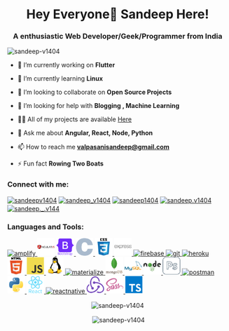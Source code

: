 <h1 align="center">Hey Everyone👋 Sandeep Here!</h1>
<h3 align="center">A enthusiastic Web Developer/Geek/Programmer from India</h3>

<p align="left"> <img src="https://komarev.com/ghpvc/?username=sandeep-v1404&label=Profile%20views&color=0e75b6&style=plastic" alt="sandeep-v1404" /> </p>

- 🔭 I’m currently working on **Flutter**

- 🌱 I’m currently learning **Linux**

- 👯 I’m looking to collaborate on **Open Source Projects**

- 🤝 I’m looking for help with **Blogging , Machine Learning**

- 👨‍💻 All of my projects are available [Here](https://sandeep-v1404.github.io/portfolio_bootstrap/)

- 💬 Ask me about **Angular, React, Node, Python**

- 📫 How to reach me **valpasanisandeep@gmail.com**

- ⚡ Fun fact **Rowing Two Boats**

<h3 align="left">Connect with me:</h3>
<p align="left">
<a href="https://dev.to/sandeepv1404" target="blank"><img align="center" src="https://cdn.jsdelivr.net/npm/simple-icons@3.0.1/icons/dev-dot-to.svg" alt="sandeepv1404" height="30" width="40" /></a>
<a href="https://twitter.com/sandeep_v1404" target="blank"><img align="center" src="https://cdn.jsdelivr.net/npm/simple-icons@3.0.1/icons/twitter.svg" alt="sandeep_v1404" height="30" width="40" /></a>
<a href="https://linkedin.com/in/sandeep1404" target="blank"><img align="center" src="https://cdn.jsdelivr.net/npm/simple-icons@3.0.1/icons/linkedin.svg" alt="sandeep1404" height="30" width="40" /></a>
<a href="https://fb.com/sandeep.v1404" target="blank"><img align="center" src="https://cdn.jsdelivr.net/npm/simple-icons@3.0.1/icons/facebook.svg" alt="sandeep.v1404" height="30" width="40" /></a>
<a href="https://instagram.com/sandeep._.v144" target="blank"><img align="center" src="https://cdn.jsdelivr.net/npm/simple-icons@3.0.1/icons/instagram.svg" alt="sandeep._.v144" height="30" width="40" /></a>
</p>

<h3 align="left">Languages and Tools:</h3>
<p align="left"> <a href="https://aws.amazon.com/amplify/" target="_blank"> <img src="https://docs.amplify.aws/assets/logo-dark.svg" alt="amplify" width="40" height="40"/> </a> <a href="https://angular.io" target="_blank"> <img src="https://raw.githubusercontent.com/devicons/devicon/master/icons/angularjs/angularjs-original-wordmark.svg" alt="angularjs" width="40" height="40"/> </a> <a href="https://getbootstrap.com" target="_blank"> <img src="https://raw.githubusercontent.com/devicons/devicon/master/icons/bootstrap/bootstrap-plain-wordmark.svg" alt="bootstrap" width="40" height="40"/> </a> <a href="https://www.cprogramming.com/" target="_blank"> <img src="https://raw.githubusercontent.com/devicons/devicon/master/icons/c/c-original.svg" alt="c" width="40" height="40"/> </a> <a href="https://www.w3schools.com/css/" target="_blank"> <img src="https://raw.githubusercontent.com/devicons/devicon/master/icons/css3/css3-original-wordmark.svg" alt="css3" width="40" height="40"/> </a> <a href="https://expressjs.com" target="_blank"> <img src="https://raw.githubusercontent.com/devicons/devicon/master/icons/express/express-original-wordmark.svg" alt="express" width="40" height="40"/> </a> <a href="https://firebase.google.com/" target="_blank"> <img src="https://www.vectorlogo.zone/logos/firebase/firebase-icon.svg" alt="firebase" width="40" height="40"/> </a> <a href="https://git-scm.com/" target="_blank"> <img src="https://www.vectorlogo.zone/logos/git-scm/git-scm-icon.svg" alt="git" width="40" height="40"/> </a> <a href="https://heroku.com" target="_blank"> <img src="https://www.vectorlogo.zone/logos/heroku/heroku-icon.svg" alt="heroku" width="40" height="40"/> </a> <a href="https://www.w3.org/html/" target="_blank"> <img src="https://raw.githubusercontent.com/devicons/devicon/master/icons/html5/html5-original-wordmark.svg" alt="html5" width="40" height="40"/> </a> <a href="https://developer.mozilla.org/en-US/docs/Web/JavaScript" target="_blank"> <img src="https://raw.githubusercontent.com/devicons/devicon/master/icons/javascript/javascript-original.svg" alt="javascript" width="40" height="40"/> </a> <a href="https://www.linux.org/" target="_blank"> <img src="https://raw.githubusercontent.com/devicons/devicon/master/icons/linux/linux-original.svg" alt="linux" width="40" height="40"/> </a> <a href="https://materializecss.com/" target="_blank"> <img src="https://raw.githubusercontent.com/prplx/svg-logos/5585531d45d294869c4eaab4d7cf2e9c167710a9/svg/materialize.svg" alt="materialize" width="40" height="40"/> </a> <a href="https://www.mongodb.com/" target="_blank"> <img src="https://raw.githubusercontent.com/devicons/devicon/master/icons/mongodb/mongodb-original-wordmark.svg" alt="mongodb" width="40" height="40"/> </a> <a href="https://www.mysql.com/" target="_blank"> <img src="https://raw.githubusercontent.com/devicons/devicon/master/icons/mysql/mysql-original-wordmark.svg" alt="mysql" width="40" height="40"/> </a> <a href="https://nodejs.org" target="_blank"> <img src="https://raw.githubusercontent.com/devicons/devicon/master/icons/nodejs/nodejs-original-wordmark.svg" alt="nodejs" width="40" height="40"/> </a> <a href="https://www.photoshop.com/en" target="_blank"> <img src="https://raw.githubusercontent.com/devicons/devicon/master/icons/photoshop/photoshop-line.svg" alt="photoshop" width="40" height="40"/> </a> <a href="https://postman.com" target="_blank"> <img src="https://www.vectorlogo.zone/logos/getpostman/getpostman-icon.svg" alt="postman" width="40" height="40"/> </a> <a href="https://www.python.org" target="_blank"> <img src="https://raw.githubusercontent.com/devicons/devicon/master/icons/python/python-original.svg" alt="python" width="40" height="40"/> </a> <a href="https://reactjs.org/" target="_blank"> <img src="https://raw.githubusercontent.com/devicons/devicon/master/icons/react/react-original-wordmark.svg" alt="react" width="40" height="40"/> </a> <a href="https://reactnative.dev/" target="_blank"> <img src="https://reactnative.dev/img/header_logo.svg" alt="reactnative" width="40" height="40"/> </a> <a href="https://redux.js.org" target="_blank"> <img src="https://raw.githubusercontent.com/devicons/devicon/master/icons/redux/redux-original.svg" alt="redux" width="40" height="40"/> </a> <a href="https://sass-lang.com" target="_blank"> <img src="https://raw.githubusercontent.com/devicons/devicon/master/icons/sass/sass-original.svg" alt="sass" width="40" height="40"/> </a> <a href="https://www.typescriptlang.org/" target="_blank"> <img src="https://raw.githubusercontent.com/devicons/devicon/master/icons/typescript/typescript-original.svg" alt="typescript" width="40" height="40"/> </a> </p>

<p align="center"><img align="center" src="https://github-readme-stats.vercel.app/api/top-langs?username=sandeep-v1404&show_icons=true&theme=light&locale=en&layout=compact" alt="sandeep-v1404" /></p>

<p align="center">&nbsp;<img align="center" src="https://github-readme-stats.vercel.app/api?username=sandeep-v1404&show_icons=true&theme=light&locale=en" alt="sandeep-v1404" /></p>
